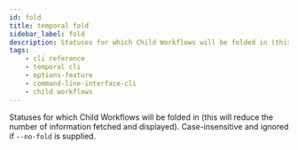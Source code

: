 ```yaml
---
id: fold
title: temporal fold
sidebar_label: fold
description: Statuses for which Child Workflows will be folded in (this will reduce the number of information fetched and displayed).
tags: 
    - cli reference
    - temporal cli
    - options-feature
    - command-line-interface-cli
    - child workflows
---
```


Statuses for which Child Workflows will be folded in (this will reduce the number of information fetched and displayed).
Case-insensitive and ignored if `--no-fold` is supplied.
